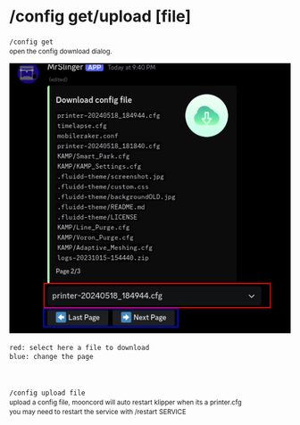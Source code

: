 # /config get/upload [file]

`/config get`  
<small>open the config download dialog.</small>

![Screenshot](../../../img/discord/config_get_1.png)
```console
red: select here a file to download
blue: change the page
```
<br><br>
`/config upload file`  
<small>upload a config file, mooncord will auto restart klipper when its a printer.cfg</small>  
<small>you may need to restart the service with /restart SERVICE</small>